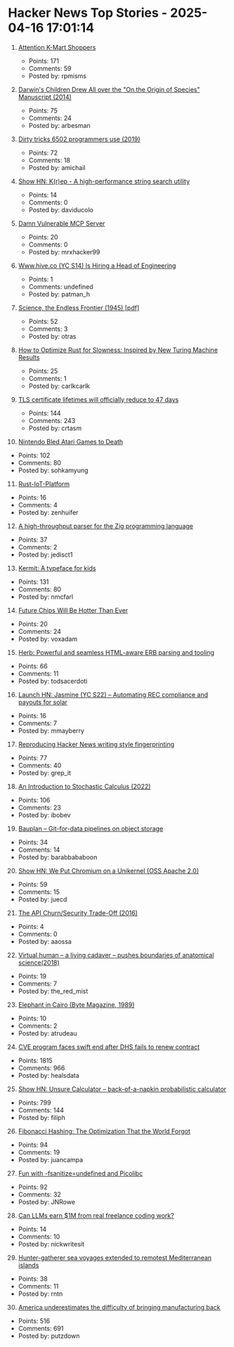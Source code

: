 # Hacker News Top Stories - 2025-04-16 17:01:14

1. [Attention K-Mart Shoppers](https://archive.org/details/attentionkmartshoppers)
   - Points: 171
   - Comments: 59
   - Posted by: rpmisms

2. [Darwin's Children Drew All over the "On the Origin of Species" Manuscript (2014)](https://theappendix.net/posts/2014/02/darwins-children-drew-vegetable-battles-on-the-origin-of-species)
   - Points: 75
   - Comments: 24
   - Posted by: arbesman

3. [Dirty tricks 6502 programmers use (2019)](https://nurpax.github.io/posts/2019-08-18-dirty-tricks-6502-programmers-use.html)
   - Points: 72
   - Comments: 18
   - Posted by: amichail

4. [Show HN: K(r)ep - A high-performance string search utility](https://github.com/davidesantangelo/krep)
   - Points: 14
   - Comments: 0
   - Posted by: daviducolo

5. [Damn Vulnerable MCP Server](https://github.com/harishsg993010/damn-vulnerable-MCP-server)
   - Points: 20
   - Comments: 0
   - Posted by: mrxhacker99

6. [Www.hive.co (YC S14) Is Hiring a Head of Engineering](https://jobs.ashbyhq.com/hive.co/684574a0-9150-4fba-b954-2f34d9c74468)
   - Points: 1
   - Comments: undefined
   - Posted by: patman_h

7. [Science, the Endless Frontier (1945) [pdf]](https://nsf-gov-resources.nsf.gov/2023-04/EndlessFrontier75th_w.pdf)
   - Points: 52
   - Comments: 3
   - Posted by: otras

8. [How to Optimize Rust for Slowness: Inspired by New Turing Machine Results](https://medium.com/@carlmkadie/how-to-optimize-your-rust-program-for-slowness-eb2c1a64d184)
   - Points: 25
   - Comments: 1
   - Posted by: carlkcarlk

9. [TLS certificate lifetimes will officially reduce to 47 days](https://www.digicert.com/blog/tls-certificate-lifetimes-will-officially-reduce-to-47-days)
   - Points: 144
   - Comments: 243
   - Posted by: crtasm

10. [Nintendo Bled Atari Games to Death](https://thereader.mitpress.mit.edu/how-nintendo-bled-atari-games-to-death/)
   - Points: 102
   - Comments: 80
   - Posted by: sohkamyung

11. [Rust-IoT-Platform](https://github.com/iot-ecology/rust-iot-platform)
   - Points: 16
   - Comments: 4
   - Posted by: zenhuifer

12. [A high-throughput parser for the Zig programming language](https://github.com/Validark/Accelerated-Zig-Parser)
   - Points: 37
   - Comments: 2
   - Posted by: jedisct1

13. [Kermit: A typeface for kids](https://microsoft.design/articles/introducing-kermit-a-typeface-for-kids/)
   - Points: 131
   - Comments: 80
   - Posted by: nmcfarl

14. [Future Chips Will Be Hotter Than Ever](https://spectrum.ieee.org/hot-chips)
   - Points: 20
   - Comments: 24
   - Posted by: voxadam

15. [Herb: Powerful and seamless HTML-aware ERB parsing and tooling](https://herb-tools.dev/)
   - Points: 66
   - Comments: 11
   - Posted by: todsacerdoti

16. [Launch HN: Jasmine (YC S22) – Automating REC compliance and payouts for solar](undefined)
   - Points: 16
   - Comments: 7
   - Posted by: mmayberry

17. [Reproducing Hacker News writing style fingerprinting](https://antirez.com/news/150)
   - Points: 77
   - Comments: 40
   - Posted by: grep_it

18. [An Introduction to Stochastic Calculus (2022)](https://bjlkeng.io/posts/an-introduction-to-stochastic-calculus/)
   - Points: 106
   - Comments: 23
   - Posted by: ibobev

19. [Bauplan – Git-for-data pipelines on object storage](https://docs.bauplanlabs.com/en/latest/)
   - Points: 34
   - Comments: 14
   - Posted by: barabbababoon

20. [Show HN: We Put Chromium on a Unikernel (OSS Apache 2.0)](https://github.com/onkernel/kernel-images)
   - Points: 59
   - Comments: 15
   - Posted by: juecd

21. [The API Churn/Security Trade-Off (2016)](https://intercoolerjs.org/2016/02/17/api-churn-vs-security.html)
   - Points: 4
   - Comments: 0
   - Posted by: aaossa

22. [Virtual human – a living cadaver – pushes boundaries of anatomical science(2018)](https://news.cuanschutz.edu/news-stories/virtual-human-a-living-cadaver-pushes-boundaries-of-anatomical-science)
   - Points: 19
   - Comments: 7
   - Posted by: the_red_mist

23. [Elephant in Cairo (Byte Magazine, 1989)](https://www-users.york.ac.uk/~ss44/joke/elephant.htm)
   - Points: 10
   - Comments: 2
   - Posted by: atrudeau

24. [CVE program faces swift end after DHS fails to renew contract](https://www.csoonline.com/article/3963190/cve-program-faces-swift-end-after-dhs-fails-to-renew-contract-leaving-security-flaw-tracking-in-limbo.html)
   - Points: 1815
   - Comments: 966
   - Posted by: healsdata

25. [Show HN: Unsure Calculator – back-of-a-napkin probabilistic calculator](https://filiph.github.io/unsure/)
   - Points: 799
   - Comments: 144
   - Posted by: filiph

26. [Fibonacci Hashing: The Optimization That the World Forgot](https://probablydance.com/2018/06/16/fibonacci-hashing-the-optimization-that-the-world-forgot-or-a-better-alternative-to-integer-modulo/)
   - Points: 94
   - Comments: 19
   - Posted by: juancampa

27. [Fun with -fsanitize=undefined and Picolibc](https://keithp.com/blogs/sanitizer-fun/)
   - Points: 92
   - Comments: 32
   - Posted by: JNRowe

28. [Can LLMs earn $1M from real freelance coding work?](https://newsletter.getdx.com/p/benchmarking-ai-software-engineering-capabilities)
   - Points: 14
   - Comments: 10
   - Posted by: nickwritesit

29. [Hunter-gatherer sea voyages extended to remotest Mediterranean islands](https://www.nature.com/articles/s41586-025-08780-y)
   - Points: 38
   - Comments: 11
   - Posted by: rntn

30. [America underestimates the difficulty of bringing manufacturing back](https://www.molsonhart.com/blog/america-underestimates-the-difficulty-of-bringing-manufacturing-back)
   - Points: 516
   - Comments: 691
   - Posted by: putzdown

